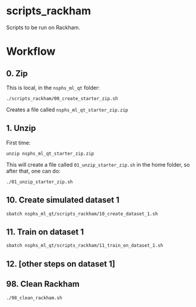 # scripts_rackham

Scripts to be run on Rackham.

# Workflow

## 0. Zip

This is local, in the `nsphs_ml_qt` folder:

```
./scripts_rackham/00_create_starter_zip.sh
```

Creates a file called `nsphs_ml_qt_starter_zip.zip`

## 1. Unzip

First time:

```
unzip nsphs_ml_qt_starter_zip.zip
```

This will create a file called `01_unzip_starter_zip.sh` in the home folder,
so after that, one can do:

```
./01_unzip_starter_zip.sh
```

## 10. Create simulated dataset 1

```
sbatch nsphs_ml_qt/scripts_rackham/10_create_dataset_1.sh
```

## 11. Train on dataset 1

```
sbatch nsphs_ml_qt/scripts_rackham/11_train_on_dataset_1.sh
```

## 12. [other steps on dataset 1]


## 98. Clean Rackham

```
./98_clean_rackham.sh
```

